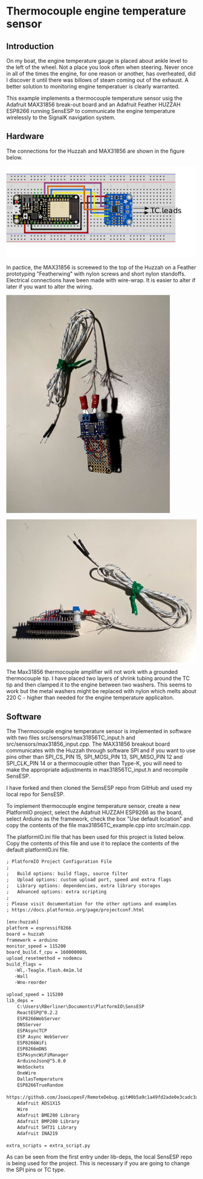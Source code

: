 # Thermocouple engine temperature sensor

 ## Introduction
 
 On my boat, the engine temperature gauge is placed about ankle level to the left of the wheel. Not a place you look often when steering. Never once in all of the times the engine, for one reason or another, has overheated, did I discover it until there was billows of steam coming out of the exhaust. A better solution to monitoring engine temperatuer is clearly warranted. 

This example implements a thermocouple temperature sensor usig the Adafruit MAX31856 break-out board and an Adafruit Feather HUZZAH ESP8266 running SensESP to communicate the engine temperature wirelessly to the SignalK navigation system.

## Hardware

The connections for the Huzzah and MAX31856 are shown in the figure below.

![picture 1](images/5bf11e4a90297bd72138f2b4ee5dc361cb02e9d18363e4e0334a380023cc468a.png) 

In pactice, the MAX31856 is screewed to the top of the Huzzah on a Feather prototyping "Featherwing" with nylon screws and short nylon standoffs. Electrical connections have been made with wire-wrap. It is easier to alter if later if you want to alter the wiring.

![picture 5](images/a773526aa785ac92d575d192a85b010faae1391ef46b2f8bae0288978744f173.png)  

![picture 1](images/b0c2954b815f65e47b3dd5c575bed96e8eb4311e7067c1b201d160dbcff6e1c6.png)  

The Max31856 thermocouple amplifier will not work with a grounded thermocouple tip. I have placed two layers of shrink tubing around the TC tip and then clamped it to the engine between two washers. This seems to work but the metal washers might be replaced with nylon which melts about 220 C - higher than needed for the engine temperature applicaiton.

## Software

The Thermocouple engine temperature sensor is implemented in software with two files src/sensors/max31856TC_input.h and src/sensors/max31856_input.cpp. The MAX31856 breakout board communicates with the Huzzah through software SPI and if you want to use pins other than SPI_CS_PIN 15, SPI_MOSI_PIN 13, SPI_MISO_PIN 12 and SPI_CLK_PIN 14 or a thermocouple other than Type-K, you will need to make the appropriate adjustments in max31856TC_input.h and recompile SensESP. 

I have forked and then cloned the SensESP repo from GitHub and used my local repo for SensESP.

To implement thermocouple engine temperature sensor, create a new PlatformIO project, select the Adafruit HUZZAH ESP8266 as the board, select Arduino as the framework, check the box "Use default location" and copy the contents of the file max31856TC_example.cpp into src/main.cpp.

The platformIO.ini file that has been used for this project is listed below. Copy the contents of this file and use it to replace the contents of the default platformIO.ini file.

```
; PlatformIO Project Configuration File
;
;   Build options: build flags, source filter
;   Upload options: custom upload port, speed and extra flags
;   Library options: dependencies, extra library storages
;   Advanced options: extra scripting
;
; Please visit documentation for the other options and examples
; https://docs.platformio.org/page/projectconf.html

[env:huzzah]
platform = espressif8266
board = huzzah
framework = arduino
monitor_speed = 115200
board_build.f_cpu = 160000000L
upload_resetmethod = nodemcu
build_flags =
   -Wl,-Teagle.flash.4m1m.ld
   -Wall
   -Wno-reorder

upload_speed = 115200
lib_deps =
    C:\Users\RBerliner\Documents\PlatformIO\SensESP
    ReactESP@^0.2.2
    ESP8266WebServer
    DNSServer
    ESPAsyncTCP
    ESP Async WebServer
    ESP8266WiFi
    ESP8266mDNS
    ESPAsyncWiFiManager
    ArduinoJson@^5.0.0
    WebSockets
    OneWire
    DallasTemperature
    ESP8266TrueRandom
    https://github.com/JoaoLopesF/RemoteDebug.git#0b5a9c1a49fd2ade0e3cadc3a3707781e819359a
    Adafruit ADS1X15
    Wire
    Adafruit BME280 Library
    Adafruit BMP280 Library
    Adafruit SHT31 Library
    Adafruit INA219

extra_scripts = extra_script.py
```
As can be seen from the first entry under lib-deps, the local SensESP repo is being used for the project. This is necessary if you are going to change the SPI pins or TC type.